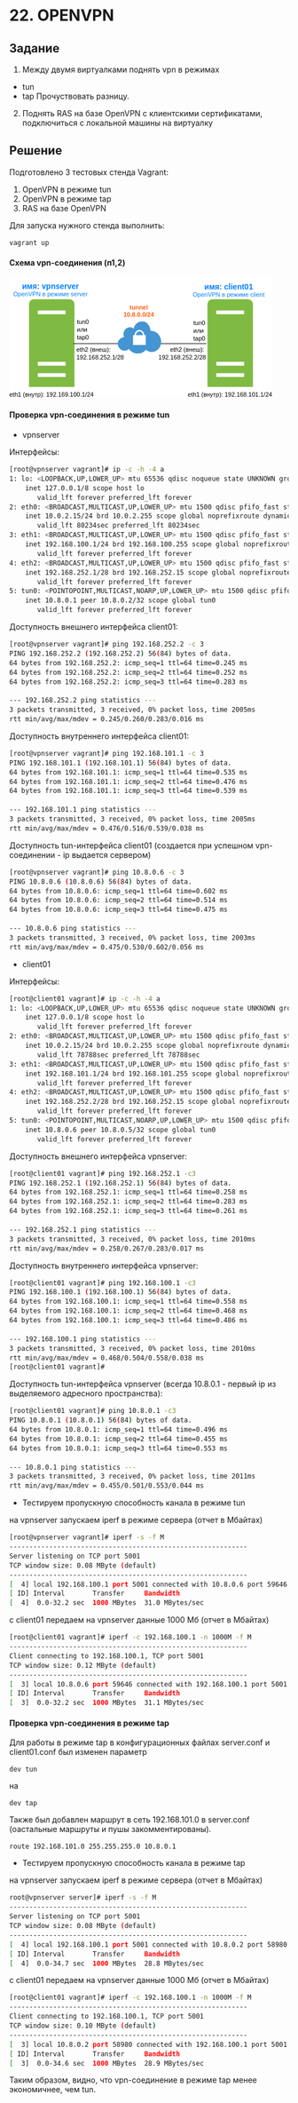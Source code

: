 # 22. OPENVPN
## Задание

1. Между двумя виртуалками поднять vpn в режимах
- tun
- tap
Прочуствовать разницу.

2. Поднять RAS на базе OpenVPN с клиентскими сертификатами, подключиться с локальной машины на виртуалку


## Решение

Подготовлено 3 тестовых стенда Vagrant:
1. OpenVPN в режиме tun 
2. OpenVPN в режиме tap
3. RAS на базе OpenVPN

Для запуска нужного стенда выполнить:

```bash
vagrant up
```

#### Схема vpn-соединения (п1,2)
![alt text](1openvpn.png)


#### Проверка vpn-соединения в режиме tun

- vpnserver

Интерфейсы:

```bash
[root@vpnserver vagrant]# ip -c -h -4 a
1: lo: <LOOPBACK,UP,LOWER_UP> mtu 65536 qdisc noqueue state UNKNOWN group default qlen 1000
    inet 127.0.0.1/8 scope host lo
       valid_lft forever preferred_lft forever
2: eth0: <BROADCAST,MULTICAST,UP,LOWER_UP> mtu 1500 qdisc pfifo_fast state UP group default qlen 1000
    inet 10.0.2.15/24 brd 10.0.2.255 scope global noprefixroute dynamic eth0
       valid_lft 80234sec preferred_lft 80234sec
3: eth1: <BROADCAST,MULTICAST,UP,LOWER_UP> mtu 1500 qdisc pfifo_fast state UP group default qlen 1000
    inet 192.168.100.1/24 brd 192.168.100.255 scope global noprefixroute eth1
       valid_lft forever preferred_lft forever
4: eth2: <BROADCAST,MULTICAST,UP,LOWER_UP> mtu 1500 qdisc pfifo_fast state UP group default qlen 1000
    inet 192.168.252.1/28 brd 192.168.252.15 scope global noprefixroute eth2
       valid_lft forever preferred_lft forever
5: tun0: <POINTOPOINT,MULTICAST,NOARP,UP,LOWER_UP> mtu 1500 qdisc pfifo_fast state UNKNOWN group default qlen 100
    inet 10.8.0.1 peer 10.8.0.2/32 scope global tun0
       valid_lft forever preferred_lft forever
```

Доступность внешнего интерфейса client01:
```bash
[root@vpnserver vagrant]# ping 192.168.252.2 -c 3
PING 192.168.252.2 (192.168.252.2) 56(84) bytes of data.
64 bytes from 192.168.252.2: icmp_seq=1 ttl=64 time=0.245 ms
64 bytes from 192.168.252.2: icmp_seq=2 ttl=64 time=0.252 ms
64 bytes from 192.168.252.2: icmp_seq=3 ttl=64 time=0.283 ms

--- 192.168.252.2 ping statistics ---
3 packets transmitted, 3 received, 0% packet loss, time 2005ms
rtt min/avg/max/mdev = 0.245/0.260/0.283/0.016 ms
```
Доступность внутреннего интерфейса client01:
```bash
[root@vpnserver vagrant]# ping 192.168.101.1 -c 3
PING 192.168.101.1 (192.168.101.1) 56(84) bytes of data.
64 bytes from 192.168.101.1: icmp_seq=1 ttl=64 time=0.535 ms
64 bytes from 192.168.101.1: icmp_seq=2 ttl=64 time=0.476 ms
64 bytes from 192.168.101.1: icmp_seq=3 ttl=64 time=0.539 ms

--- 192.168.101.1 ping statistics ---
3 packets transmitted, 3 received, 0% packet loss, time 2005ms
rtt min/avg/max/mdev = 0.476/0.516/0.539/0.038 ms
```
Доступность tun-интерфейса client01 (создается при успешном vpn-соединении - ip выдается сервером)
```bash
[root@vpnserver vagrant]# ping 10.8.0.6 -c 3
PING 10.8.0.6 (10.8.0.6) 56(84) bytes of data.
64 bytes from 10.8.0.6: icmp_seq=1 ttl=64 time=0.602 ms
64 bytes from 10.8.0.6: icmp_seq=2 ttl=64 time=0.514 ms
64 bytes from 10.8.0.6: icmp_seq=3 ttl=64 time=0.475 ms

--- 10.8.0.6 ping statistics ---
3 packets transmitted, 3 received, 0% packet loss, time 2003ms
rtt min/avg/max/mdev = 0.475/0.530/0.602/0.056 ms
```

- client01

Интерфейсы:

```bash
[root@client01 vagrant]# ip -c -h -4 a
1: lo: <LOOPBACK,UP,LOWER_UP> mtu 65536 qdisc noqueue state UNKNOWN group default qlen 1000
    inet 127.0.0.1/8 scope host lo
       valid_lft forever preferred_lft forever
2: eth0: <BROADCAST,MULTICAST,UP,LOWER_UP> mtu 1500 qdisc pfifo_fast state UP group default qlen 1000
    inet 10.0.2.15/24 brd 10.0.2.255 scope global noprefixroute dynamic eth0
       valid_lft 78788sec preferred_lft 78788sec
3: eth1: <BROADCAST,MULTICAST,UP,LOWER_UP> mtu 1500 qdisc pfifo_fast state UP group default qlen 1000
    inet 192.168.101.1/24 brd 192.168.101.255 scope global noprefixroute eth1
       valid_lft forever preferred_lft forever
4: eth2: <BROADCAST,MULTICAST,UP,LOWER_UP> mtu 1500 qdisc pfifo_fast state UP group default qlen 1000
    inet 192.168.252.2/28 brd 192.168.252.15 scope global noprefixroute eth2
       valid_lft forever preferred_lft forever
5: tun0: <POINTOPOINT,MULTICAST,NOARP,UP,LOWER_UP> mtu 1500 qdisc pfifo_fast state UNKNOWN group default qlen 100
    inet 10.8.0.6 peer 10.8.0.5/32 scope global tun0
       valid_lft forever preferred_lft forever
```

Доступность внешнего интерфейса vpnserver:
```bash
[root@client01 vagrant]# ping 192.168.252.1 -c3
PING 192.168.252.1 (192.168.252.1) 56(84) bytes of data.
64 bytes from 192.168.252.1: icmp_seq=1 ttl=64 time=0.258 ms
64 bytes from 192.168.252.1: icmp_seq=2 ttl=64 time=0.283 ms
64 bytes from 192.168.252.1: icmp_seq=3 ttl=64 time=0.261 ms

--- 192.168.252.1 ping statistics ---
3 packets transmitted, 3 received, 0% packet loss, time 2010ms
rtt min/avg/max/mdev = 0.258/0.267/0.283/0.017 ms
```
Доступность внутреннего интерфейса vpnserver:
```bash
[root@client01 vagrant]# ping 192.168.100.1 -c3
PING 192.168.100.1 (192.168.100.1) 56(84) bytes of data.
64 bytes from 192.168.100.1: icmp_seq=1 ttl=64 time=0.558 ms
64 bytes from 192.168.100.1: icmp_seq=2 ttl=64 time=0.468 ms
64 bytes from 192.168.100.1: icmp_seq=3 ttl=64 time=0.486 ms

--- 192.168.100.1 ping statistics ---
3 packets transmitted, 3 received, 0% packet loss, time 2010ms
rtt min/avg/max/mdev = 0.468/0.504/0.558/0.038 ms
[root@client01 vagrant]#
```
Доступность tun-интерфейса vpnserver (всегда 10.8.0.1 - первый ip из выделяемого адресного пространства):
```bash
[root@client01 vagrant]# ping 10.8.0.1 -c3
PING 10.8.0.1 (10.8.0.1) 56(84) bytes of data.
64 bytes from 10.8.0.1: icmp_seq=1 ttl=64 time=0.496 ms
64 bytes from 10.8.0.1: icmp_seq=2 ttl=64 time=0.455 ms
64 bytes from 10.8.0.1: icmp_seq=3 ttl=64 time=0.553 ms

--- 10.8.0.1 ping statistics ---
3 packets transmitted, 3 received, 0% packet loss, time 2011ms
rtt min/avg/max/mdev = 0.455/0.501/0.553/0.044 ms
```
- Тестируем пропускную способность канала в режиме tun

на vpnserver запускаем iperf в режиме сервера (отчет в Мбайтах)
```bash
[root@vpnserver vagrant]# iperf -s -f M
------------------------------------------------------------
Server listening on TCP port 5001
TCP window size: 0.08 MByte (default)
------------------------------------------------------------
[  4] local 192.168.100.1 port 5001 connected with 10.8.0.6 port 59646
[ ID] Interval       Transfer     Bandwidth
[  4]  0.0-32.2 sec  1000 MBytes  31.0 MBytes/sec
```
c client01 передаем на vpnserver данные 1000 Мб (отчет в Мбайтах)
```bash
[root@client01 vagrant]# iperf -c 192.168.100.1 -n 1000M -f M
------------------------------------------------------------
Client connecting to 192.168.100.1, TCP port 5001
TCP window size: 0.12 MByte (default)
------------------------------------------------------------
[  3] local 10.8.0.6 port 59646 connected with 192.168.100.1 port 5001
[ ID] Interval       Transfer     Bandwidth
[  3]  0.0-32.2 sec  1000 MBytes  31.1 MBytes/sec
```

#### Проверка vpn-соединения в режиме tap

Для работы в режиме tap в конфигурационных файлах server.conf и client01.conf был изменен параметр
```
dev tun
```
на
```
dev tap
```
Также был добавлен маршрут в сеть 192.168.101.0 в server.conf (оастальные маршруты и пушы закомментированы).
```
route 192.168.101.0 255.255.255.0 10.8.0.1
```

- Тестируем пропускную способность канала в режиме tap

на vpnserver запускаем iperf в режиме сервера (отчет в Мбайтах)
```bash
root@vpnserver server]# iperf -s -f M
------------------------------------------------------------
Server listening on TCP port 5001
TCP window size: 0.08 MByte (default)
------------------------------------------------------------
[  4] local 192.168.100.1 port 5001 connected with 10.8.0.2 port 58980
[ ID] Interval       Transfer     Bandwidth
[  4]  0.0-34.7 sec  1000 MBytes  28.8 MBytes/sec
```
c client01 передаем на vpnserver данные 1000 Мб (отчет в Мбайтах)
```bash
[root@client01 vagrant]# iperf -c 192.168.100.1 -n 1000M -f M
------------------------------------------------------------
Client connecting to 192.168.100.1, TCP port 5001
TCP window size: 0.10 MByte (default)
------------------------------------------------------------
[  3] local 10.8.0.2 port 58980 connected with 192.168.100.1 port 5001
[ ID] Interval       Transfer     Bandwidth
[  3]  0.0-34.6 sec  1000 MBytes  28.9 MBytes/sec
```

Таким образом, видно, что vpn-соединение в режиме tap менее экономичнее, чем tun.